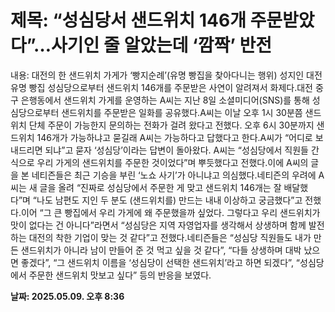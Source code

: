 # **제목: “성심당서 샌드위치 146개 주문받았다”…사기인 줄 알았는데 ‘깜짝’ 반전**

  내용: 대전의 한 샌드위치 가게가 ‘빵지순례’(유명 빵집을 찾아다니는 행위) 성지인 대전 유명 빵집 성심당으로부터 샌드위치 146개를 주문받은 사연이 알려져서 화제다.대전 중구 은행동에서 샌드위치 가게를 운영하는 A씨는 지난 8일 소셜미디어(SNS)를 통해 성심당으로부터 샌드위치를 주문받은 일화를 공유했다.A씨는 이날 오후 1시 30분쯤 샌드위치 단체 주문이 가능한지 문의하는 전화가 걸려 왔다고 전했다. 오후 6시 30분까지 샌드위치 146개가 가능하냐고 묻길래 A씨는 가능하다고 답했다고 한다.A씨가 “어디로 보내드리면 되냐”고 묻자 ‘성심당’이라는 답변이 돌아왔다. A씨는 “성심당에서 직원들 간식으로 우리 가게의 샌드위치를 주문한 것이었다”며 뿌듯했다고 전했다.이에 A씨의 글을 본 네티즌들은 최근 기승을 부린 ‘노쇼 사기’가 아니냐고 의심했다.네티즌의 우려에 A씨는 새 글을 올려 “진짜로 성심당에서 주문한 게 맞고 샌드위치 146개는 잘 배달했다”며 “나도 남편도 지인 두 분도 (샌드위치를) 만드는 내내 이상하고 궁금했다”고 전했다.이어 “그 큰 빵집에서 우리 가게에 왜 주문했을까 싶었다. 그렇다고 우리 샌드위치가 맛이 없다는 건 아니다”라면서 “성심당은 지역 자영업자를 생각해서 상생하며 함께 발전하는 대전의 착한 기업이 맞는 것 같다”고 전했다.네티즌들은 “성심당 직원들도 내가 만든 샌드위치가 아니라 남이 만들어 준 것 먹고 싶을 것 같다”, “다들 상생하며 대박 났으면 좋겠다”, “그 샌드위치 이름을 ‘성심당이 선택한 샌드위치’라고 하면 되겠다”, “성심당에서 주문한 샌드위치 맛보고 싶다” 등의 반응을 보였다.

  **날짜: 2025.05.09. 오후 8:36**